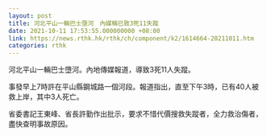 ```yaml
---
layout: post
title: 河北平山一輛巴士墮河　內媒稱已致3死11失蹤
date: 2021-10-11 17:53:55.000000000 +08:00
link: https://news.rthk.hk/rthk/ch/component/k2/1614664-20211011.htm
categories: rthk
---
```


河北平山一輛巴士墮河。內地傳媒報道，導致3死11人失蹤。

事發早上7時許在平山縣鋼城路一個河段。報道指出，直至下午3時，已有40人被救上岸，其中3人死亡。

省委書記王東峰、省長許勤作出批示，要求不惜代價搜救失蹤者，全力救治傷者，盡快查明事故原因。
